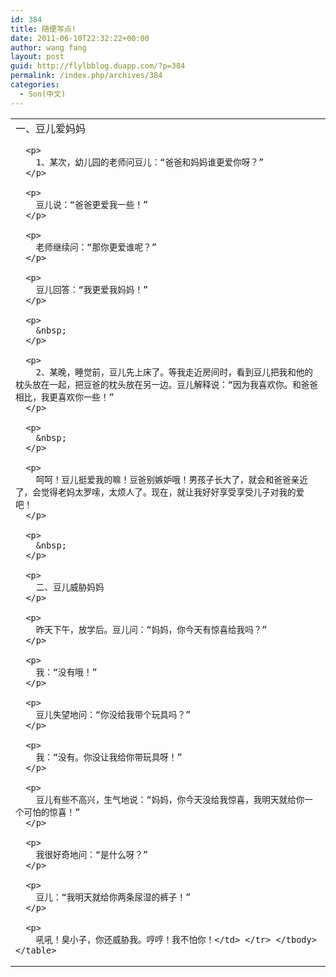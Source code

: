 ```yaml
---
id: 384
title: 随便写点!
date: 2011-06-10T22:32:22+00:00
author: wang fang
layout: post
guid: http://flylbblog.duapp.com/?p=384
permalink: /index.php/archives/384
categories:
  - Son(中文)
---
```

<table>
  <tr>
    <td>
      一、豆儿爱妈妈</p> 
      
      <p>
        1、某次，幼儿园的老师问豆儿：“爸爸和妈妈谁更爱你呀？”
      </p>
      
      <p>
        豆儿说：“爸爸更爱我一些！”
      </p>
      
      <p>
        老师继续问：“那你更爱谁呢？”
      </p>
      
      <p>
        豆儿回答：“我更爱我妈妈！”
      </p>
      
      <p>
        &nbsp;
      </p>
      
      <p>
        2、某晚，睡觉前，豆儿先上床了。等我走近房间时，看到豆儿把我和他的枕头放在一起，把豆爸的枕头放在另一边。豆儿解释说：“因为我喜欢你。和爸爸相比，我更喜欢你一些！”
      </p>
      
      <p>
        &nbsp;
      </p>
      
      <p>
        呵呵！豆儿挺爱我的嘛！豆爸别嫉妒哦！男孩子长大了，就会和爸爸亲近了，会觉得老妈太罗嗦，太烦人了。现在，就让我好好享受享受儿子对我的爱吧！
      </p>
      
      <p>
        &nbsp;
      </p>
      
      <p>
        二、豆儿威胁妈妈
      </p>
      
      <p>
        昨天下午，放学后。豆儿问：“妈妈，你今天有惊喜给我吗？”
      </p>
      
      <p>
        我：“没有哦！”
      </p>
      
      <p>
        豆儿失望地问：“你没给我带个玩具吗？”
      </p>
      
      <p>
        我：“没有。你没让我给你带玩具呀！”
      </p>
      
      <p>
        豆儿有些不高兴，生气地说：“妈妈，你今天没给我惊喜，我明天就给你一个可怕的惊喜！”
      </p>
      
      <p>
        我很好奇地问：“是什么呀？”
      </p>
      
      <p>
        豆儿：“我明天就给你两条尿湿的裤子！”
      </p>
      
      <p>
        吼吼！臭小子，你还威胁我。哼哼！我不怕你！</td> </tr> </tbody> </table>